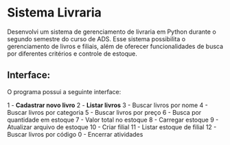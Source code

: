 # Sistema Livraria

Desenvolvi um sistema de gerenciamento de livraria em Python durante o segundo semestre do curso de ADS. Esse sistema possibilita o gerenciamento de livros e filiais, além de oferecer funcionalidades de busca por diferentes critérios e controle de estoque.


## Interface:

O programa possui a seguinte interface:

1 - **Cadastrar novo livro**
2 - **Listar livros**
3 - Buscar livros por nome
4 - Buscar livros por categoria
5 - Buscar livros por preço
6 - Busca por quantidade em estoque
7 - Valor total no estoque
8 - Carregar estoque
9 - Atualizar arquivo de estoque
10 - Criar filial
11 - Listar estoque de filial
12 - Buscar livros por código
0 - Encerrar atividades
